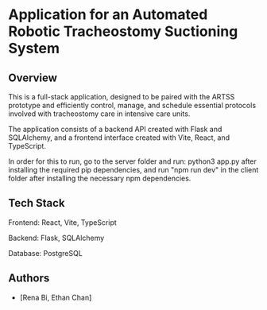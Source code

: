 # Application for an Automated Robotic Tracheostomy Suctioning System

## Overview

This is a full-stack application, designed to be paired with the ARTSS prototype and efficiently control, manage, and schedule essential protocols involved with tracheostomy care in intensive care units.

The application consists of a backend API created with Flask and SQLAlchemy, and a frontend interface created with Vite, React, and TypeScript.

In order for this to run, go to the server folder and run: python3 app.py after installing the required pip dependencies, and run "npm run dev" in the client folder after installing the necessary npm dependencies.

## Tech Stack

Frontend: React, Vite, TypeScript

Backend: Flask, SQLAlchemy

Database: PostgreSQL

## Authors

- [Rena Bi, Ethan Chan]
